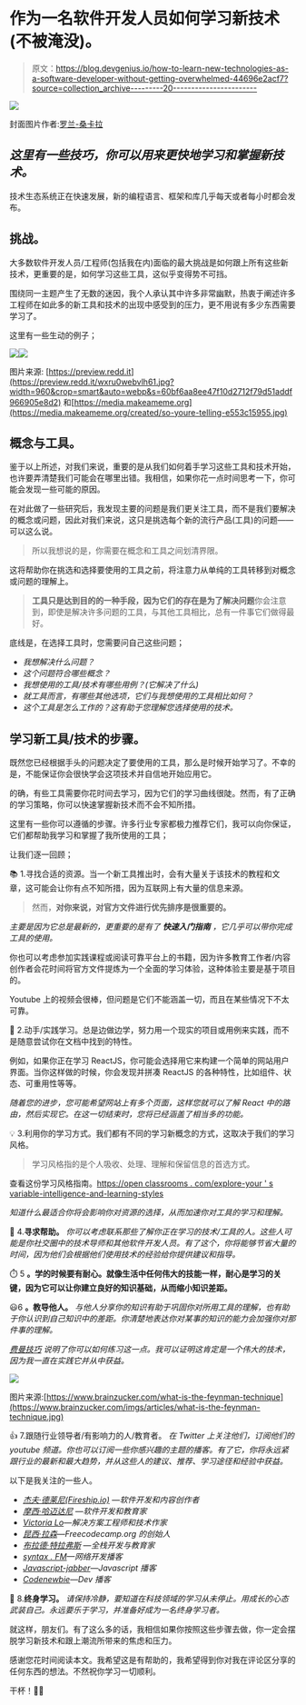 # 作为一名软件开发人员如何学习新技术(不被淹没)。

> 原文：<https://blog.devgenius.io/how-to-learn-new-technologies-as-a-software-developer-without-getting-overwhelmed-44696e2acf7?source=collection_archive---------20----------------------->

![](img/61bc40dbedec5f73492b5c8a4a906c08.png)

封面图片作者:[罗兰-桑卡拉](https://ug.linkedin.com/in/roland-sankara-808162192)

## *这里有一些技巧，你可以用来更快地学习和掌握新技术。*

技术生态系统正在快速发展，新的编程语言、框架和库几乎每天或者每小时都会发布。

## **挑战。**

大多数软件开发人员/工程师(包括我在内)面临的最大挑战是如何跟上所有这些新技术，更重要的是，如何学习这些工具，这似乎变得势不可挡。

围绕同一主题产生了无数的迷因，我个人承认其中许多非常幽默，热衷于阐述许多工程师在如此多的新工具和技术的出现中感受到的压力，更不用说有多少东西需要学习了。

这里有一些生动的例子；

![](img/7e8b21b367b458950415092ac1545422.png)![](img/721d690893e488fc7ddea6d3b1a487d6.png)

图片来源: [https://preview.redd.it](https://preview.redd.it/wxru0webvlh61.jpg?width=960&crop=smart&auto=webp&s=60bf6aa8ee47f10d2712f79d51addf966905e8d2) 和[https://media.makeameme.org](https://media.makeameme.org/created/so-youre-telling-e553c15955.jpg)

## 概念与工具。

鉴于以上所述，对我们来说，重要的是从我们如何着手学习这些工具和技术开始，也许要弄清楚我们可能会在哪里出错。我相信，如果你花一点时间思考一下，你可能会发现一些可能的原因。

在对此做了一些研究后，我发现主要的问题是我们更关注工具，而不是我们要解决的概念或问题，因此对我们来说，这只是挑选每个新的流行产品(工具)的问题——可以这么说。

> 所以我想说的是，你需要在概念和工具之间划清界限。

这将帮助你在挑选和选择要使用的工具之前，将注意力从单纯的工具转移到对概念或问题的理解上。

> **工具只是达到目的的一种手段，因为它们的存在是为了解决问题**你会注意到，即使是解决许多问题的工具，与其他工具相比，总有一件事它们做得最好。

底线是，在选择工具时，您需要问自己这些问题；

*   *我想解决什么问题？*
*   *这个问题符合哪些概念？*
*   *我想使用的工具/技术有哪些用例？(它解决了什么)*
*   *就工具而言，有哪些其他选项，它们与我想使用的工具相比如何？*
*   *这个工具是怎么工作的？这有助于您理解您选择使用的技术。*

## **学习新工具/技术的步骤。**

既然您已经根据手头的问题决定了要使用的工具，那么是时候开始学习了。不幸的是，不能保证你会很快学会这项技术并自信地开始应用它。

的确，有些工具需要你花时间去学习，因为它们的学习曲线很陡。然而，有了正确的学习策略，你可以快速掌握新技术而不会不知所措。

这里有一些你可以遵循的步骤。许多行业专家都极力推荐它们，我可以向你保证，它们都帮助我学习和掌握了我所使用的工具；

让我们逐一回顾；

📚 1.寻找合适的资源。当一个新工具推出时，会有大量关于该技术的教程和文章，这可能会让你有点不知所措，因为互联网上有大量的信息来源。

> 然而，**对你来说，对官方文件进行优先排序是很重要的。**

*主要是因为它总是最新的，更重要的是有了* ***快速入门指南*** *，它几乎可以带你完成工具的使用。*

你也可以考虑参加实践课程或阅读可靠平台上的书籍，因为许多教育工作者/内容创作者会花时间将官方文件提炼为一个全面的学习体验，这种体验主要是基于项目的。

Youtube 上的视频会很棒，但问题是它们不能涵盖一切，而且在某些情况下不太可靠。

🚀 2.动手/实践学习。总是边做边学，努力用一个现实的项目或用例来实践，而不是随意尝试你在文档中找到的特性。

例如，如果你正在学习 ReactJS，你可能会选择用它来构建一个简单的网站用户界面。当你这样做的时候，你会发现并拼凑 ReactJS 的各种特性，比如组件、状态、可重用性等等。

*随着您的进步，您可能希望网站上有多个页面，这样您就可以了解 React 中的路由，然后实现它。在这一切结束时，您将已经涵盖了相当多的功能。*

💡 3.利用你的学习方式。我们都有不同的学习新概念的方式，这取决于我们的学习风格。

> 学习风格指的是个人吸收、处理、理解和保留信息的首选方式。

查看这份学习风格指南。[https://open classrooms . com/explore-your ' s variable-intelligence-and-learning-styles](https://openclassrooms.com/en/courses/5281811-learn-how-to-learn/5514261-explore-your-various-intelligences-and-learning-styles)

*知道什么最适合你将会影响你对资源的选择，从而加速你对工具的学习和理解。*

🤝 4.**寻求帮助。** *你可以考虑联系那些了解你正在学习的技术/工具的人。这些人可能是你社交圈中的技术导师和其他软件开发人员。有了这个，你将能够节省大量的时间，因为他们会根据他们使用技术的经验给你提供建议和指导。*

⏱️ 5 **。学的时候要有耐心。就像生活中任何伟大的技能一样，耐心是学习的关键，因为它可以让你建立良好的知识基础，从而缩小知识差距。**

😃6 **。教导他人。**
*与他人分享你的知识有助于巩固你对所用工具的理解，也有助于你认识到自己知识中的差距。你清楚地表达你对某事的知识的能力会加强你对那件事的理解。*

[*费曼技巧*](https://fs.blog/feynman-technique/) *说明了你可以如何练习这一点。我可以证明这肯定是一个伟大的技术，因为我一直在实践它并从中获益。*

![](img/f3950c633dc28feee79a450e8a1ca3f3.png)

图片来源:[https://www.brainzucker.com/what-is-the-feynman-technique](https://www.brainzucker.com/imgs/articles/what-is-the-feynman-technique.jpg)

👍 7.跟随行业领导者/有影响力的人/教育者。
*在 Twitter 上关注他们，订阅他们的 youtube 频道。你也可以订阅一些你感兴趣的主题的播客。有了它，你将永远紧跟行业的最新和最大趋势，并从这些人的建议、推荐、学习途径和经验中获益。*

以下是我关注的一些人。

*   [*杰夫·德莱尼(Fireship.io)*](https://twitter.com/fireship_dev) *—软件开发和内容创作者*
*   [*摩西·哈迈达尼*](https://twitter.com/moshhamedani) *—软件开发和教育家*
*   [*Victoria Lo*](https://twitter.com/lo_victoria2666)*—解决方案工程师和技术作家*
*   [*昆西·拉森*](https://twitter.com/ossia)*—Freecodecamp.org 的创始人*
*   [*布拉德·特拉弗斯*](https://twitter.com/traversymedia) *—全栈开发与教育家*
*   [*syntax . FM*](https://syntax.fm/)*—网络开发播客*
*   [*Javascript-jabber*](https://topenddevs.com/podcasts/javascript-jabber)*—Javascript 播客*
*   [*Codenewbie*](https://www.codenewbie.org/podcast)*—Dev 播客*

🔖 8.**终身学习。** *请保持冷静，要知道在科技领域的学习从未停止。用成长的心态武装自己。永远要乐于学习，并准备好成为一名终身学习者。*

就这样，朋友们。有了这么多的话，我相信如果你按照这些步骤去做，你一定会摆脱学习新技术和跟上潮流所带来的焦虑和压力。

感谢您花时间阅读本文。我希望这是有帮助的，我希望得到你对我在评论区分享的任何东西的想法。不然祝你学习一切顺利。

干杯！👋👋